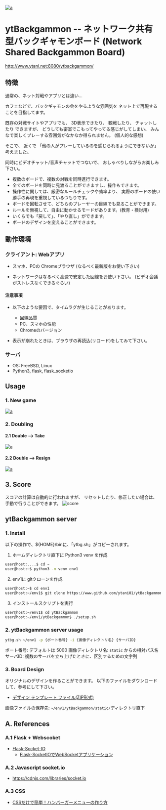 [![a](docs/ytBackgammon-demo-4boards.png)](https://www.ytani.net/ytbackgammon/movies/ytBackgammon-demo-4boards.mp4)

# ytBackgammon -- ネットワーク共有型バックギャモンボード (Network Shared Backgammon Board)

http://www.ytani.net:8080/ytbackgammon/

## 特徴

通常の、ネット対戦やアプリとは違い...

カフェなどで、バックギャモンの会をやるような雰囲気を
ネット上で再現することを目指してます。

既存の対戦サイトやアプリでも、
3D表示できたり、
観戦したり、
チャットしたり
できますが、
どうしても密室でこもってやってる感じがしてしまい、
みんなで楽しくプレーする雰囲気がなかなか得られません。
(個人的な感想)

そこで、
近くで
「他の人がプレーしているのを感じられるようにできないか」
考えました。

同時にビデオチャット/音声チャットでつないで、
おしゃべりしながらお楽しみ下さい。

* 複数のボードで、複数の対戦を同時進行できます。
* 全てのボードを同時に見渡ることができますし、操作もできます。
* 操作性に関しては、厳密なルールチェックや効率より、
実際のボードの使い勝手の再現を重視しているつもりです。
* ボードを回転させて、どちらのプレーヤーの目線でも見ることができます。
* ルールを無視して、自由に動かせるモードがあります。(教育・検討用)
* いくらでも「戻して」、「やり直し」ができます。
* ボードのデザインを変えることができます。


## 動作環境

### クライアント: Webアプリ

* スマホ、PCの Chromeブラウザ
(なるべく最新版をお使い下さい)

* ネットワークはなるべく高速で安定した回線をお使い下さい。
(ビデオ会議がストレスなくできるぐらい)

#### 注意事項

* 以下のような要因で、タイムラグが生じることがあります。
  - 回線品質
  - PC、スマホの性能
  - Chromeのバージョン
  
* 表示が崩れたときは、ブラウザの再読込(リロード)をしてみて下さい。

### サーバ

* OS: FreeBSD, Linux
* Python3, flask, flask_socketio


## Usage

### 1. New game

[![a](docs/ytBackgammon-opening.png)](https://www.ytani.net/ytbackgammon/movies/ytBackgammon-opening.mp4)


### 2. Doubling

#### 2.1 Double --> Take

[![a](docs/ytBackgammon-double.png)](https://www.ytani.net/ytbackgammon/movies/ytBackgammon-double-accept.mp4)


#### 2.2 Double --> Resign

[![a](docs/ytBackgammon-double.png)](https://www.ytani.net/ytbackgammon/movies/ytBackgammon-double-resign.mp4)


## 3. Score

スコアの計算は自動的に行われますが、
リセットしたり、修正したい場合は、手動で行うことができます。
![score](docs/ytbg-score1.png)


## ytBackgammon server

### 1. Install

以下の操作で、${HOME}/binに、「ytbg.sh」がコピーされます。

1. ホームディレクトリ直下に Python3 venv を作成
```bash
user@host:....$ cd ~
user@host:~$ python3 -m venv env1
```

2. env1に gitクローンを作成
```bash
user@host:~$ cd env1
user@host:~/env1$ git clone https://www.github.com/ytani01/ytBackgammon.git
````

3. インストールスクリプトを実行
```bash
user@host:~/env1$ cd ytBackgammon
user@host:~/env1/ytBackgammon$ ./setup.sh
```

### 2. ytBackgammon server usage

```bash
ytbg.sh ~/env1 -p {ポート番号} -i {画像ディレクトリ名} {サーバID}
```

ポート番号: デフォルトは 5000
画像ディレクトリ名: ``static`` からの相対パス名
サーバID: 複数のサーバを立ち上げたときに、区別するための文字列


### 3. Board Design

オリジナルのデザインを作ることができます。
以下のファイルをダウンロードして、参考にして下さい。

* [デザイン テンプレート ファイル(ZIP形式)](docs/images0.zip)

画像ファイルの保存先: ``~/env1/ytBackgammon/static/``ディレクトリ直下


## A. References 

### A.1 Flask + Webscoket

* [Flask-Socket-IO](https://github.com/miguelgrinberg/Flask-SocketIO)
  - [Flask-SocketIOでWebSocketアプリケーション](https://qiita.com/nanakenashi/items/6497caf1c56c36f47be9)
  

### A.2 Javascript socket.io

* https://cdnjs.com/libraries/socket.io


### A.3 CSS

* [CSSだけで簡単！ハンバーガーメニューの作り方](https://saruwakakun.com/html-css/reference/nav-drawer)
